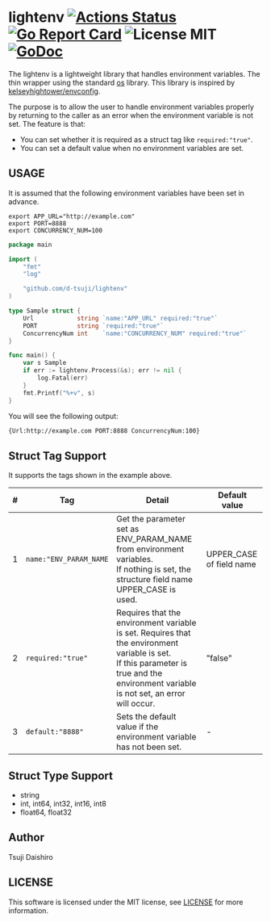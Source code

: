 # lightenv [![Actions Status](https://github.com/d-tsuji/lightenv/workflows/CI/badge.svg)](https://github.com/d-tsuji/lightenv/actions) [![Go Report Card](https://goreportcard.com/badge/github.com/d-tsuji/lightenv)](https://goreportcard.com/report/github.com/d-tsuji/lightenv) ![License MIT](https://img.shields.io/badge/license-MIT-blue.svg) [![GoDoc](https://godoc.org/github.com/d-tsuji/lightenv?status.svg)](https://godoc.org/github.com/d-tsuji/lightenv)

The lightenv is a lightweight library that handles environment variables. The thin wrapper using the standard [os](https://golang.org/pkg/os) library. This library is inspired by [kelseyhightower/envconfig](https://github.com/kelseyhightower/envconfig).

The purpose is to allow the user to handle environment variables properly by returning to the caller as an error when the environment variable is not set. The feature is that: 

- You can set whether it is required as a struct tag like `required:"true"`.
- You can set a default value when no environment variables are set.

## USAGE

It is assumed that the following environment variables have been set in advance.

```
export APP_URL="http://example.com"
export PORT=8888
export CONCURRENCY_NUM=100
```

```go
package main

import (
	"fmt"
	"log"

	"github.com/d-tsuji/lightenv"
)

type Sample struct {
	Url            string `name:"APP_URL" required:"true"`
	PORT           string `required:"true"`
	ConcurrencyNum int    `name:"CONCURRENCY_NUM" required:"true"`
}

func main() {
	var s Sample
	if err := lightenv.Process(&s); err != nil {
		log.Fatal(err)
	}
	fmt.Printf("%+v", s)
}
```

You will see the following output:

```bash
{Url:http://example.com PORT:8888 ConcurrencyNum:100}
```

## Struct Tag Support

It supports the tags shown in the example above.

| #   | Tag                    | Detail                                                                                                                                                                                      | Default value            |
| --- | ---------------------- | ------------------------------------------------------------------------------------------------------------------------------------------------------------------------------------------- | ------------------------ |
| 1   | `name:"ENV_PARAM_NAME` | Get the parameter set as ENV_PARAM_NAME from environment variables. <br> If nothing is set, the structure field name UPPER_CASE is used.                                                    | UPPER_CASE of field name |
| 2   | `required:"true"`      | Requires that the environment variable is set. Requires that the environment variable is set. <br>  If this parameter is true and the environment variable is not set, an error will occur. | "false"                  |
| 3   | `default:"8888"`       | Sets the default value if the environment variable has not been set.                                                                                                                        | -                        |

## Struct Type Support

- string
- int, int64, int32, int16, int8
- float64, float32

## Author

Tsuji Daishiro

## LICENSE

This software is licensed under the MIT license, see [LICENSE](https://github.com/d-tsuji/lightenv/blob/master/LICENSE) for more information.
